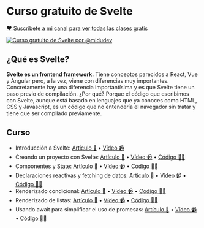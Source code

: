 # Curso gratuito de Svelte

[♥️ Suscríbete a mi canal para ver todas las clases gratis](https://www.youtube.com/c/midudev?sub_confirmation=1)

[![Curso gratuito de Svelte por @midudev](http://i3.ytimg.com/vi/Xsxm8_BI63s/maxresdefault.jpg)](https://www.youtube.com/watch?v=Xsxm8_BI63s&list=PLV8x_i1fqBw2QScggh0pw2ATSJg_WHqUN)

## ¿Qué es Svelte? 

**Svelte es un frontend framework.** Tiene conceptos parecidos a React, Vue y Angular pero, a la vez, viene con diferencias muy importantes. Concretamente hay una diferencia importantísima y es que Svelte tiene un paso previo de compilación. ¿Por qué? Porque el código que escribimos con Svelte, aunque está basado en lenguajes que ya conoces como HTML, CSS y Javascript, es un código que no entendería el navegador sin tratar y tiene que ser compilado previamente.

## Curso

- Introducción a Svelte: [Artículo 📝](https://midu.dev/introducci%C3%B3n-a-svelte/) • [Vídeo 📹](https://www.youtube.com/watch?v=Xsxm8_BI63s)
- Creando un proyecto con Svelte: [Artículo 📝](https://midu.dev/crea-un-nuevo-proyect-con-svelte-3/) •  [Vídeo 📹](https://www.youtube.com/watch?v=VTkDuQ9RLVU)  • [Código 👨‍💻](https://github.com/midudev/curso-gratuito-svelte/tree/inicia-un-proyecto-con-svelte)
- Componentes y State: [Artículo 📝](https://midu.dev/componentes-y-estado-en-svelte/) •  [Vídeo 📹](https://www.youtube.com/watch?v=B4obfRtW4ho)  • [Código 👨‍💻](https://github.com/midudev/curso-gratuito-svelte/tree/state-y-componentes)
- Declaraciones reactivas y fetching de datos: [Artículo 📝](https://midu.dev/declaraciones-reactivas-fetching-de-datos-en-svelte/) •  [Vídeo 📹](https://www.youtube.com/watch?v=n3T_vbCJ1nY)  • [Código 👨‍💻](https://github.com/midudev/curso-gratuito-svelte/tree/reactive-declarations-and-statements)
- Renderizado condicional: [Artículo 📝](https://midu.dev/svelte-renderizado-condicional/) •  [Vídeo 📹](https://www.youtube.com/watch?v=r2ZX_Awv3WU)  • [Código 👨‍💻](https://github.com/midudev/curso-gratuito-svelte/tree/conditional-rendering)
- Renderizado de listas: [Artículo 📝](https://midu.dev/renderizar-listas-de-elementos-en-svelte/) •  [Vídeo 📹](https://www.youtube.com/watch?v=93CL7O4hNWU)  • [Código 👨‍💻](https://github.com/midudev/curso-gratuito-svelte/tree/rendering-lists)
- Usando await para simplificar el uso de promesas: [Artículo 📝](https://midu.dev/resolviendo-promesas-svelte-await/) •  [Vídeo 📹](https://youtu.be/c1kvN5jqQ18)  • [Código 👨‍💻](https://github.com/midudev/curso-gratuito-svelte/tree/usando-promesas-await)

